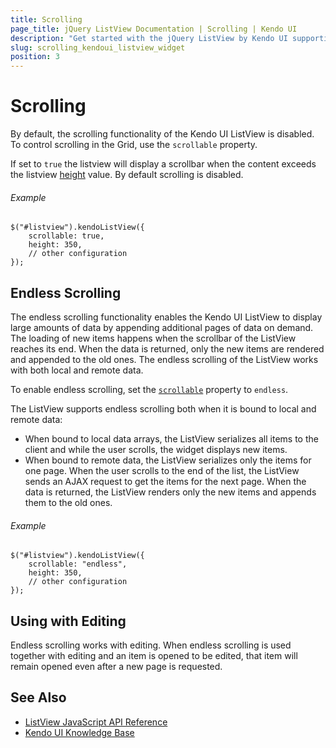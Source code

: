 ```yaml
---
title: Scrolling
page_title: jQuery ListView Documentation | Scrolling | Kendo UI
description: "Get started with the jQuery ListView by Kendo UI supporting scrolling functionality."
slug: scrolling_kendoui_listview_widget
position: 3
---
```


# Scrolling

By default, the scrolling functionality of the Kendo UI ListView is disabled. To control scrolling in the Grid, use the `scrollable` property.

If set to `true` the listview will display a scrollbar when the content exceeds the listview [height](/api/javascript/ui/listview/configuration/height) value. By default scrolling is disabled.

###### Example

    $("#listview").kendoListView({
        scrollable: true,
        height: 350,
        // other configuration
    });

## Endless Scrolling

The endless scrolling functionality enables the Kendo UI ListView to display large amounts of data by appending additional pages of data on demand. The loading of new items happens when the scrollbar of the ListView reaches its end. When the data is returned, only the new items are rendered and appended to the old ones. The endless scrolling of the ListView works with both local and remote data.

To enable endless scrolling, set the [`scrollable`](/api/javascript/ui/listview/configuration/scrollable) property to `endless`.

The ListView supports endless scrolling both when it is bound to local and remote data:
* When bound to local data arrays, the ListView serializes all items to the client and while the user scrolls, the widget displays new items.
* When bound to remote data, the ListView serializes only the items for one page. When the user scrolls to the end of the list, the ListView sends an AJAX request to get the items for the next page. When the data is returned, the ListView renders only the new items and appends them to the old ones.

###### Example

    $("#listview").kendoListView({
        scrollable: "endless",
        height: 350,
        // other configuration
    });


## Using with Editing

Endless scrolling works with editing. When endless scrolling is used together with editing and an item is opened to be edited, that item will remain opened even after a new page is requested.

## See Also

* [ListView JavaScript API Reference](/api/javascript/ui/listview)
* [Kendo UI Knowledge Base](/knowledge-base)